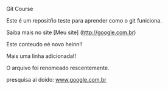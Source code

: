 Git Course

Este é um repositŕio teste para aprender como o git funiciona.


Saiba mais no site [Meu site] (http://google.com.br) 

Este conteudo eé novo heinn!!


Mais uma linha adicionada!!


O arquivo foi renomeado rescentemente.

presquisa ai doido: www.google.com.br

